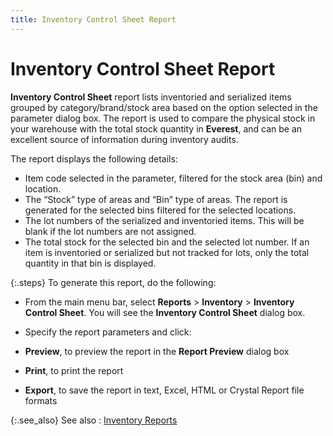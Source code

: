 ```yaml
---
title: Inventory Control Sheet Report
---
```


# Inventory Control Sheet Report


**Inventory Control Sheet** report  lists inventoried and serialized items grouped by category/brand/stock  area based on the option selected in the parameter dialog box. The report  is used to compare the physical stock in your warehouse with the total  stock quantity in **Everest**, and  can be an excellent source of information during inventory audits.


The report displays the following details:

- Item code selected  in the parameter, filtered for the stock area (bin) and location.
- The “Stock” type  of areas and “Bin” type of areas. The report is generated for the selected  bins filtered for the selected locations.
- The lot numbers  of the serialized and inventoried items. This will be blank if the lot  numbers are not assigned.
- The total stock  for the selected bin and the selected lot number. If an item is inventoried  or serialized but not tracked for lots, only the total quantity in that  bin is displayed.



{:.steps}
To generate this report, do the following:

- From the main  menu bar, select **Reports** >  **Inventory** > **Inventory 
 Control Sheet**. You will see the **Inventory Control 
 Sheet** dialog box.
- Specify the  report parameters and click:


- **Preview**,  to preview the report in the **Report Preview** dialog box
- **Print**,  to print the report
- **Export**,  to save the report in text, Excel, HTML or Crystal Report file formats



{:.see_also}
See also
: [Inventory Reports]({{site.rpt_baseurl}}/everest-reports/inventory/inventory.html)
